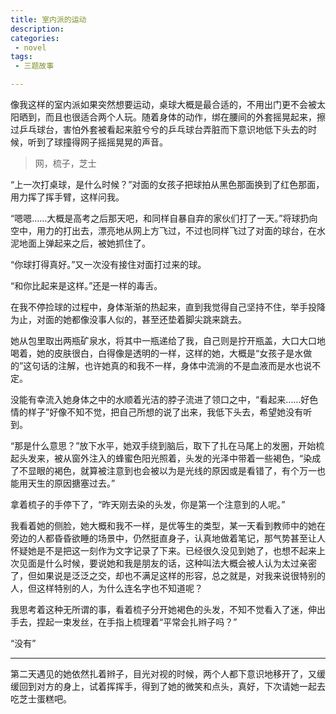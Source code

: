 ```yaml
---
title: 室内派的运动
description:
categories:
 - novel
tags:
 - 三题故事

---
```


 

像我这样的室内派如果突然想要运动，桌球大概是最合适的，不用出门更不会被太阳晒到，而且也很适合两个人玩。随着身体的动作，绑在腰间的外套摇晃起来，擦过乒乓球台，害怕外套被看起来脏兮兮的乒乓球台弄脏而下意识地低下头去的时候，听到了球撞得网子摇摇晃晃的声音。

<!-- more -->

>  网，梳子，芝士   

“上一次打桌球，是什么时候？”对面的女孩子把球拍从黑色那面换到了红色那面，用力挥了挥手臂，这样问我。

“嗯嗯……大概是高考之后那天吧，和同样自暴自弃的家伙们打了一天。”将球扔向空中，用力的打出去，漂亮地从网上方飞过，不过也同样飞过了对面的球台，在水泥地面上弹起来之后，被她抓住了。

“你球打得真好。”又一次没有接住对面打过来的球。

“和你比起来是这样。”还是一样的毒舌。

在我不停捡球的过程中，身体渐渐的热起来，直到我觉得自己坚持不住，举手投降为止，对面的她都像没事人似的，甚至还垫着脚尖跳来跳去。

她从包里取出两瓶矿泉水，将其中一瓶递给了我，自己则是拧开瓶盖，大口大口地喝着，她的皮肤很白，白得像是透明的一样，这样的她，大概是“女孩子是水做的”这句话的注解，也许她真的和我不一样，身体中流淌的不是血液而是水也说不定。

没能有幸流入她身体之中的水顺着光洁的脖子流进了领口之中，“看起来……好色情的样子”好像不知不觉，把自己所想的说了出来，我低下头去，希望她没有听到。

“那是什么意思？”放下水平，她双手绕到脑后，取下了扎在马尾上的发圈，开始梳起头发来，被从窗外注入的蜂蜜色阳光照着，头发的光泽中带着一些褐色，“染成了不显眼的褐色，就算被注意到也会被以为是光线的原因或是看错了，有个万一也能用天生的原因搪塞过去。”

拿着梳子的手停下了，“昨天刚去染的头发，你是第一个注意到的人呢。”

我看着她的侧脸，她大概和我不一样，是优等生的类型，某一天看到教师中的她在旁边的人都昏昏欲睡的场景中，仍然挺直身子，认真地做着笔记，那气势甚至让人怀疑她是不是把这一刻作为文字记录了下来。已经很久没见到她了，也想不起来上次见面是什么时候，要说她和我是朋友的话，这种叫法大概会被人认为太过亲密了，但如果说是泛泛之交，却也不满足这样的形容，总之就是，对我来说很特别的人，但这样特别的人，为什么连名字也不知道呢？

我思考着这种无所谓的事，看着梳子分开她褐色的头发，不知不觉看入了迷，伸出手去，捏起一束发丝，在手指上梳理着“平常会扎辫子吗？”

“没有”

---

第二天遇见的她依然扎着辫子，目光对视的时候，两个人都下意识地移开了，又缓缓回到对方的身上，试着挥挥手，得到了她的微笑和点头，真好，下次请她一起去吃芝士蛋糕吧。